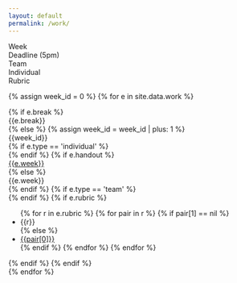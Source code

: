 ```yaml
---
layout: default
permalink: /work/
---
```


<div class="week hrow">
    <div class="week_id">Week</div>
    <div class="date">Deadline (5pm)</div>
    <div class="topic">Team</div>
    <div class="topic">Individual</div>
	<div class="topic">Rubric</div>
</div>

{% assign week_id = 0 %}
{% for e in site.data.work %}
<div class="week {% cycle "odd", "even" %}">
    {% if e.break %}
    <div class="week_id"></div>
    <div class="date"></div>
	<div class="topic">{{e.break}}</div>
    {% else %}
    {% assign week_id = week_id | plus: 1 %}
    <div class="week_id">{{week_id}}</div>
    <div class="date"></div>
    {% if e.type == 'individual' %}
         <div class="topic"></div>
    {% endif %}
    {% if e.handout %}
    <div class="topic"><a href="{{e.handout}}">{{e.week}}</a></div>
    {% else %}
    <div class="topic">{{e.week}}</div>
    {% endif %}
    {% if e.type == 'team' %}
         <div class="topic"></div>
    {% endif %}
    {% if e.rubric %}
    <div class="topic">
        <ul>
            {% for r in e.rubric %}
                {% for pair in r %}
                    {% if pair[1] == nil %}
                        <li>{{r}}</li>
                    {% else %}
                        <li><a href="{{pair[1]}}">{{pair[0]}}</a></li>
                    {% endif %}
                {% endfor %}
            {% endfor %}
        </ul>
    </div>
    {% endif %}
    {% endif %}
</div>
{% endfor %}

<script type="text/javascript">
   make_schedule({{site.data.settings.first}},7,0);
</script>
   

